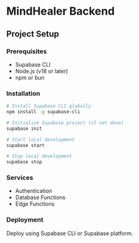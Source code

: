 
# MindHealer Backend

## Project Setup

### Prerequisites
- Supabase CLI
- Node.js (v18 or later)
- npm or bun

### Installation
```bash
# Install Supabase CLI globally
npm install -g supabase-cli

# Initialize Supabase project (if not done)
supabase init

# Start local development
supabase start

# Stop local development
supabase stop
```

### Services
- Authentication
- Database Functions
- Edge Functions

### Deployment
Deploy using Supabase CLI or Supabase platform.
